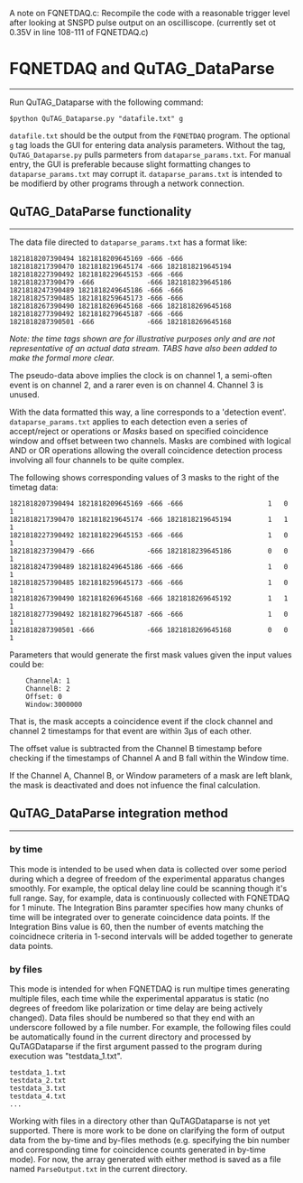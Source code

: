 A note on FQNETDAQ.c: Recompile the code with a reasonable trigger level after looking at SNSPD pulse output on an oscilliscope. (currently set ot 0.35V in line 108-111 of FQNETDAQ.c)


# FQNETDAQ and QuTAG_DataParse

****************************************

Run QuTAG_Dataparse with the following command:

    $python QuTAG_Dataparse.py "datafile.txt" g

`datafile.txt` should be the output from the `FQNETDAQ` program. The optional `g` tag loads the GUI for entering data analysis parameters. Without the tag, `QuTAG_Dataparse.py` pulls parmeters from `dataparse_params.txt`. For manual entry, the GUI is preferable because slight formatting changes to `dataparse_params.txt` may corrupt it. `dataparse_params.txt` is intended to be modifierd by other programs through a network connection.


## QuTAG_DataParse functionality
****************************************

The data file directed to `dataparse_params.txt` has a format like:

```
1821818207390494 1821818209645169 -666 -666                   
1821818217390470 1821818219645174 -666 1821818219645194  
1821818227390492 1821818229645153 -666 -666                     
1821818237390479 -666             -666 1821818239645186
1821818247390489 1821818249645186 -666 -666
1821818257390485 1821818259645173 -666 -666
1821818267390490 1821818269645168 -666 1821818269645168
1821818277390492 1821818279645187 -666 -666
1821818287390501 -666             -666 1821818269645168
```

*Note: the time tags shown are for illustrative purposes only and are not representative of an actual data stream. TABS have also been added to make the formal more clear.*

The pseudo-data above implies the clock is on channel 1, a semi-often event is on channel 2, and a rarer even is on channel 4. Channel 3 is unused.

With the data formatted this way, a line corresponds to a 'detection event'. `dataparse_params.txt` applies to each detection even a series of accept/reject or operations or *Masks* based on specified coincidence window and offset between two channels. Masks are combined with logical AND or OR operations allowing the overall coincidence detection process involving all four channels to be quite complex.

The following shows corresponding values of 3 masks to the right of the timetag data:

```
1821818207390494 1821818209645169 -666 -666                     1   0   1
1821818217390470 1821818219645174 -666 1821818219645194         1   1   1
1821818227390492 1821818229645153 -666 -666                     1   0   1
1821818237390479 -666             -666 1821818239645186         0   0   1
1821818247390489 1821818249645186 -666 -666                     1   0   1
1821818257390485 1821818259645173 -666 -666                     1   0   1
1821818267390490 1821818269645168 -666 1821818269645192         1   1   1
1821818277390492 1821818279645187 -666 -666                     1   0   1
1821818287390501 -666             -666 1821818269645168         0   0   1
```

Parameters that would generate the first mask values given the input values could be:
```
    ChannelA: 1
    ChannelB: 2
    Offset: 0
    Window:3000000
```

That is, the mask accepts a coincidence event if the clock channel and channel 2 timestamps for that event are within 3µs of each other.

The offset value is subtracted from the Channel B timestamp before checking if the timestamps of Channel A and B fall within the Window time.

If the Channel A, Channel B, or Window parameters of a mask are left blank, the mask is deactivated and does not infuence the final calculation.

## QuTAG_DataParse integration method
****************************************

### by time
This mode is intended to be used when data is collected over some period during which a degree of freedom of the experimental apparatus changes smoothly. For example, the optical delay line could be scanning though it's full range. Say, for example, data is continuously collected with FQNETDAQ for 1 minute. The Integration Bins paramter specifies how many chunks of time will be integrated over to generate coincidence data points. If the Integration Bins value is 60, then the number of events matching the coincidnece criteria in 1-second intervals will be added together to generate data points.

### by files
This mode is intended for when FQNETDAQ is run multipe times generating multiple files, each time while the experimental apparatus is static (no degrees of freedom like polarization or time delay are being actively changed). Data files should be numbered so that they end with an underscore followed by a file number. For example, the following files could be automatically found in the current directory and processed by QuTAGDataparse if the first argument passed to the program during execution was "testdata_1.txt".

    testdata_1.txt
    testdata_2.txt
    testdata_3.txt
    testdata_4.txt
    ...

Working with files in a directory other than QuTAGDataparse is not yet supported. There is more work to be done on clarifying the form of output data from the by-time and by-files methods (e.g. specifying the bin number and corresponding time for coincidence counts generated in by-time mode). For now, the array generated with either method is saved as a file named `ParseOutput.txt` in the current directory. 
